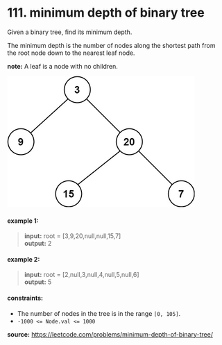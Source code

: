 # 111. minimum depth of binary tree
Given a binary tree, find its minimum depth.

The minimum depth is the number of nodes along the shortest path from the root node down to the nearest leaf node.

**note:** A leaf is a node with no children.

![tree](ex_depth.jpeg)

#### example 1:
> **input:** root = [3,9,20,null,null,15,7]  
> **output:** 2

#### example 2:
> **input:** root = [2,null,3,null,4,null,5,null,6]  
> **output:** 5

#### constraints:
* The number of nodes in the tree is in the range `[0, 105]`.
* `-1000 <= Node.val <= 1000`

**source:** https://leetcode.com/problems/minimum-depth-of-binary-tree/

